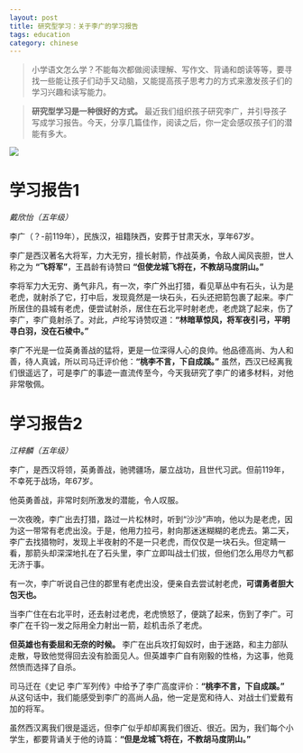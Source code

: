 ```yaml
---
layout: post
title: 研究型学习：关于李广的学习报告
tags: education
category: chinese
---
```


> 小学语文怎么学？不能每次都做阅读理解、写作文、背诵和朗读等等，要寻找一些能让孩子们动手又动脑，又能提高孩子思考力的方式来激发孩子们的学习兴趣和读写能力。

> **研究型学习是一种很好的方式。** 最近我们组织孩子研究李广，并引导孩子写成学习报告。今天，分享几篇佳作，阅读之后，你一定会感叹孩子们的潜能有多大。

![](https://crsando.github.io/images/2024-12-09/export.png)

# 学习报告1

*戴欣怡（五年级）*

李广（？-前119年），民族汉，祖籍陕西，安葬于甘肃天水，享年67岁。

李广是西汉著名大将军，力大无穷，擅长射箭，作战英勇，令敌人闻风丧胆，世人称之为 **“飞将军”**，王昌龄有诗赞曰 **“但使龙城飞将在，不教胡马度阴山。”**

李将军力大无穷、勇气非凡，有一次，李广外出打猎，看见草丛中有石头，认为是老虎，就射杀了它，打中后，发现竟然是一块石头，石头还把箭包裹了起来。李广所居住的县城有老虎，便尝试射杀，居住在石北平时射老虎，老虎跳了起来，伤了李广，李广竟射杀了。对此，卢纶写诗赞叹道：**“林暗草惊风，将军夜引弓，平明寻白羽，没在石棱中。”**

李广不光是一位英勇善战的猛将，更是一位深得人心的良帅。他品德高尚、为人和善，待人真诚，所以司马迁评价他：**“桃李不言，下自成蹊。”**
虽然，西汉已经离我们很遥远了，可是李广的事迹一直流传至今，今天我研究了李广的诸多材料，对他非常敬佩。

# 学习报告2

*江梓麟（五年级）*

李广，是西汉将领，英勇善战，驰骋疆场，屡立战功，且世代习武。但前119年，不幸死于战场，年67岁。

他英勇善战，非常时刻所激发的潜能，令人叹服。

一次夜晚，李广出去打猎，路过一片松林时，听到“沙沙”声响，他以为是老虎，因为这一带常有老虎出没。于是，他用力拉弓，射向那迷迷糊糊的老虎去。第二天，李广去找猎物时，发现上半夜射的不是一只老虎，而仅仅是一块石头。但定睛一看，那箭头却深深地扎在了石头里，李广立即叫战士们拔，但他们怎么用尽力气都无济于事。

有一次，李广听说自己住的郡里有老虎出没，便亲自去尝试射老虎，**可谓勇者胆大包天也。**

当李广住在右北平时，还去射过老虎，老虎愤怒了，便跳了起来，伤到了李广。可李广在千钧一发之际用全力射出一箭，趁机击杀了老虎。

**但英雄也有委屈和无奈的时候。** 李广在出兵攻打匈奴时，由于迷路，和主力部队走散，导致他觉得回去没有脸面见人。但英雄李广自有刚毅的性格，为这事，他竟然愤而选择了自杀。

司马迁在《史记  李广军列传》中给予了李广高度评价：**“桃李不言，下自成蹊。”** 从这句话中，我们能感受到李广的高尚人品，他一定是宽和待人、对战士们爱戴有加的将军。

虽然西汉离我们很是遥远，但李广似乎却却离我们很近、很近。因为，我们每个小学生，都要背诵关于他的诗篇：**“但是龙城飞将在，不教胡马度阴山。”**